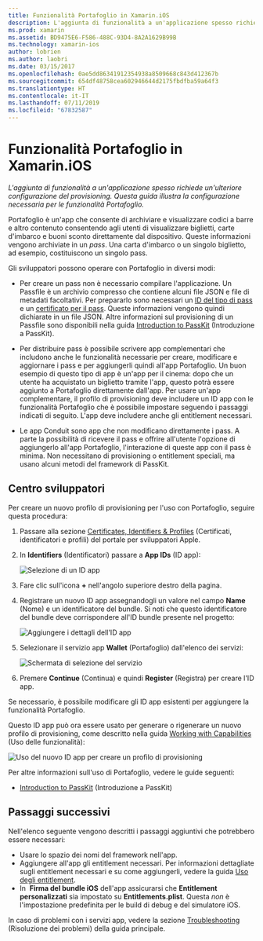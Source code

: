 ```yaml
---
title: Funzionalità Portafoglio in Xamarin.iOS
description: L'aggiunta di funzionalità a un'applicazione spesso richiede un'ulteriore configurazione del provisioning. Questa guida illustra la configurazione necessaria per le funzionalità Portafoglio.
ms.prod: xamarin
ms.assetid: BD9475E6-F586-488C-93D4-8A2A1629B99B
ms.technology: xamarin-ios
author: lobrien
ms.author: laobri
ms.date: 03/15/2017
ms.openlocfilehash: 0ae5dd86341912354938a8509668c843d412367b
ms.sourcegitcommit: 654df48758cea602946644d2175fbdfba59a64f3
ms.translationtype: HT
ms.contentlocale: it-IT
ms.lasthandoff: 07/11/2019
ms.locfileid: "67832587"
---
```

# <a name="wallet-capabilities-in-xamarinios"></a>Funzionalità Portafoglio in Xamarin.iOS

_L'aggiunta di funzionalità a un'applicazione spesso richiede un'ulteriore configurazione del provisioning. Questa guida illustra la configurazione necessaria per le funzionalità Portafoglio._

Portafoglio è un'app che consente di archiviare e visualizzare codici a barre e altro contenuto consentendo agli utenti di visualizzare biglietti, carte d'imbarco e buoni sconto direttamente dal dispositivo. Queste informazioni vengono archiviate in un _pass_. Una carta d'imbarco o un singolo biglietto, ad esempio, costituiscono un singolo pass. 

Gli sviluppatori possono operare con Portafoglio in diversi modi:

*   Per creare un pass non è necessario compilare l'applicazione. Un Passfile è un archivio compresso che contiene alcuni file JSON e file di metadati facoltativi. Per prepararlo sono necessari un [ID del tipo di pass](~/ios/platform/passkit.md) e un [certificato per il pass](~/ios/platform/passkit.md). Queste informazioni vengono quindi dichiarate in un file JSON. Altre informazioni sul provisioning di un Passfile sono disponibili nella guida [Introduction to PassKit](~/ios/platform/passkit.md) (Introduzione a PassKit).

*   Per distribuire pass è possibile scrivere app complementari che includono anche le funzionalità necessarie per creare, modificare e aggiornare i pass e per aggiungerli quindi all'app Portafoglio. Un buon esempio di questo tipo di app è un'app per il cinema: dopo che un utente ha acquistato un biglietto tramite l'app, questo potrà essere aggiunto a Portafoglio direttamente dall'app. Per usare un'app complementare, il profilo di provisioning deve includere un ID app con le funzionalità Portafoglio che è possibile impostare seguendo i passaggi indicati di seguito. L'app deve includere anche gli entitlement necessari.

*   Le app Conduit sono app che non modificano direttamente i pass. A parte la possibilità di ricevere il pass e offrire all'utente l'opzione di aggiungerlo all'app Portafoglio, l'interazione di queste app con il pass è minima. Non necessitano di provisioning o entitlement speciali, ma usano alcuni metodi del framework di PassKit.

## <a name="developer-center"></a>Centro sviluppatori

Per creare un nuovo profilo di provisioning per l'uso con Portafoglio, seguire questa procedura:

1. Passare alla sezione [Certificates, Identifiers & Profiles](https://developer.apple.com/account/ios/certificate/) (Certificati, identificatori e profili) del portale per sviluppatori Apple.
2. In **Identifiers** (Identificatori) passare a **App IDs** (ID app): 
    
    ![Selezione di un ID app](wallet-capabilities-images/image17.png)

3. Fare clic sull'icona **+** nell'angolo superiore destro della pagina.
4. Registrare un nuovo ID app assegnandogli un valore nel campo **Name** (Nome) e un identificatore del bundle. Si noti che questo identificatore del bundle deve corrispondere all'ID bundle presente nel progetto:
   
    ![Aggiungere i dettagli dell'ID app](wallet-capabilities-images/image18.png)

5. Selezionare il servizio app **Wallet** (Portafoglio) dall'elenco dei servizi:
    
    ![Schermata di selezione del servizio](wallet-capabilities-images/image19.png)

6. Premere **Continue** (Continua) e quindi **Register** (Registra) per creare l'ID app.

Se necessario, è possibile modificare gli ID app esistenti per aggiungere la funzionalità Portafoglio.

Questo ID app può ora essere usato per generare o rigenerare un nuovo profilo di provisioning, come descritto nella guida [Working with Capabilities](~/ios/deploy-test/provisioning/capabilities/index.md) (Uso delle funzionalità):

![Uso del nuovo ID app per creare un profilo di provisioning](wallet-capabilities-images/image20.png)


Per altre informazioni sull'uso di Portafoglio, vedere le guide seguenti:

*   [Introduction to PassKit](~/ios/platform/passkit.md) (Introduzione a PassKit)
 
## <a name="next-steps"></a>Passaggi successivi
 
Nell'elenco seguente vengono descritti i passaggi aggiuntivi che potrebbero essere necessari:

* Usare lo spazio dei nomi del framework nell'app.
* Aggiungere all'app gli entitlement necessari. Per informazioni dettagliate sugli entitlement necessari e su come aggiungerli, vedere la guida [Uso degli entitlement](~/ios/deploy-test/provisioning/entitlements.md).
* In  **Firma del bundle iOS** dell'app assicurarsi che **Entitlement personalizzati** sia impostato su **Entitlements.plist**. Questa _non_ è l'impostazione predefinita per le build di debug e del simulatore iOS.

In caso di problemi con i servizi app, vedere la sezione [Troubleshooting](~/ios/deploy-test/provisioning/capabilities/index.md) (Risoluzione dei problemi) della guida principale.
